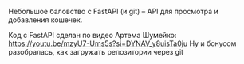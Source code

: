 Небольшое баловство с FastAPI (и git) – API для просмотра и добавления кошечек. 

Код с FastAPI сделан по видео Артема Шумейко: https://youtu.be/mzyU7-Ums5s?si=DYNAV_y8uisTa0ju
Ну и бонусом разобралась, как загружать репозитории через git
